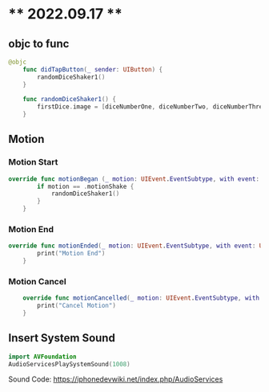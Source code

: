 # ** 2022.09.17 **

## objc to func

```swift
@objc
    func didTapButton(_ sender: UIButton) {
        randomDiceShaker1()
    }
    
    func randomDiceShaker1() {
        firstDice.image = [diceNumberOne, diceNumberTwo, diceNumberThree, diceNumberFour,diceNumberFive, diceNumberSix][Int.random(in: 0...5)]
    }
```

## Motion

### Motion Start

```swift
override func motionBegan (_ motion: UIEvent.EventSubtype, with event: UIEvent?) {
        if motion == .motionShake {
            randomDiceShaker1()
        }
    }
```

### Motion End

```swift
override func motionEnded(_ motion: UIEvent.EventSubtype, with event: UIEvent?) {
        print("Motion End")
    }
```
### Motion Cancel

```swift
    override func motionCancelled(_ motion: UIEvent.EventSubtype, with event: UIEvent?) {
        print("Cancel Motion")
    }
```

## Insert System Sound

```swift
import AVFoundation
AudioServicesPlaySystemSound(1008)
```
Sound Code: https://iphonedevwiki.net/index.php/AudioServices
